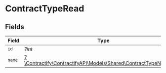 # ContractTypeRead


## Fields

| Field                                                                                                          | Type                                                                                                           | Required                                                                                                       | Description                                                                                                    | Example                                                                                                        |
| -------------------------------------------------------------------------------------------------------------- | -------------------------------------------------------------------------------------------------------------- | -------------------------------------------------------------------------------------------------------------- | -------------------------------------------------------------------------------------------------------------- | -------------------------------------------------------------------------------------------------------------- |
| `id`                                                                                                           | *?int*                                                                                                         | :heavy_minus_sign:                                                                                             | N/A                                                                                                            | 1                                                                                                              |
| `name`                                                                                                         | [?\Contractify\ContractifyAPI\Models\Shared\ContractTypeNameRead](../../models/shared/ContractTypeNameRead.md) | :heavy_minus_sign:                                                                                             | N/A                                                                                                            |                                                                                                                |